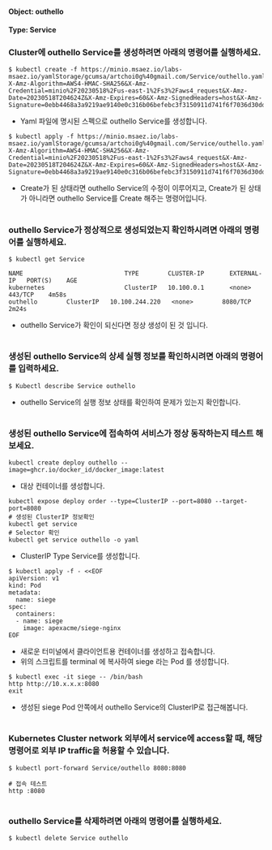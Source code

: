 
#### Object: outhello
#### Type: Service

### Cluster에 outhello Service를 생성하려면 아래의 명령어를 실행하세요.

```
$ kubectl create -f https://minio.msaez.io/labs-msaez.io/yamlStorage/gcumsa/artchoi0g%40gmail.com/Service/outhello.yaml?X-Amz-Algorithm=AWS4-HMAC-SHA256&X-Amz-Credential=minio%2F20230518%2Fus-east-1%2Fs3%2Faws4_request&X-Amz-Date=20230518T204624Z&X-Amz-Expires=60&X-Amz-SignedHeaders=host&X-Amz-Signature=0ebb4468a3a9219ae9140e0c316b06befebc3f3150911d741f6f7036d30dd495
```
- Yaml 파일에 명시된 스펙으로 outhello Service를 생성합니다.  

```
$ kubectl apply -f https://minio.msaez.io/labs-msaez.io/yamlStorage/gcumsa/artchoi0g%40gmail.com/Service/outhello.yaml?X-Amz-Algorithm=AWS4-HMAC-SHA256&X-Amz-Credential=minio%2F20230518%2Fus-east-1%2Fs3%2Faws4_request&X-Amz-Date=20230518T204624Z&X-Amz-Expires=60&X-Amz-SignedHeaders=host&X-Amz-Signature=0ebb4468a3a9219ae9140e0c316b06befebc3f3150911d741f6f7036d30dd495
```
- Create가 된 상태라면 outhello Service의 수정이 이루어지고, Create가 된 상태가 아니라면 outhello Service를 Create 해주는 명령어입니다.
#

### outhello Service가 정상적으로 생성되었는지 확인하시려면 아래의 명령어를 실행하세요.

```
$ kubectl get Service

NAME                            TYPE        CLUSTER-IP       EXTERNAL-IP   PORT(S)    AGE
kubernetes                      ClusterIP   10.100.0.1       <none>        443/TCP    4m58s
outhello        ClusterIP   10.100.244.220   <none>        8080/TCP   2m24s

```
- outhello Service가 확인이 되신다면 정상 생성이 된 것 입니다.
#

### 생성된 outhello Service의 상세 실행 정보를 확인하시려면 아래의 명령어를 입력하세요.

```
$ Kubectl describe Service outhello
```
- outhello Service의 실행 정보 상태를 확인하여 문제가 있는지 확인합니다.
#

### 생성된 outhello Service에 접속하여 서비스가 정상 동작하는지 테스트 해보세요.

```
kubectl create deploy outhello --image=ghcr.io/docker_id/docker_image:latest
```
- 대상 컨테이너를 생성합니다.  

```
kubectl expose deploy order --type=ClusterIP --port=8080 --target-port=8080
# 생성된 ClusterIP 정보확인
kubectl get service 
# Selector 확인
kubectl get service outhello -o yaml
```
- ClusterIP Type Service를 생성합니다.

```
$ kubectl apply -f - <<EOF
apiVersion: v1
kind: Pod
metadata:
  name: siege
spec:
  containers:
  - name: siege
    image: apexacme/siege-nginx
EOF
```
- 새로운 터미널에서 클라이언트용 컨테이너를 생성하고 접속합니다.
- 위의 스크립트를 terminal 에 복사하여 siege 라는 Pod 를 생성합니다.  

```
$ kubectl exec -it siege -- /bin/bash
http http://10.x.x.x:8080
exit
```
- 생성된 siege Pod 안쪽에서 outhello Service의 ClusterIP로 접근해봅니다.
#

### Kubernetes Cluster network 외부에서 service에 access할 때, 해당 명령어로 외부 IP traffic을 허용할 수 있습니다.

```
$ kubectl port-forward Service/outhello 8080:8080

# 접속 테스트
http :8080
```
#

### outhello Service를 삭제하려면 아래의 명령어를 실행하세요.

```
$ kubectl delete Service outhello
```
#

